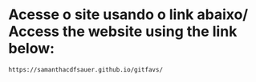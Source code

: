# Acesse o site usando o link abaixo/ Access the website using the link below:

```
https://samanthacdfsauer.github.io/gitfavs/
```
